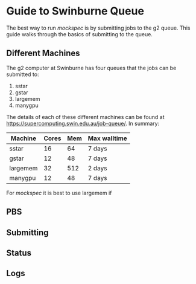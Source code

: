 
# Guide to Swinburne Queue

The best way to run *mockspec* is by submitting jobs to the g2 queue. This guide
walks through the basics of submitting to the queue. 

## Different Machines
The g2 computer at Swinburne has four queues that the jobs can be submitted to:

1. sstar
2. gstar
3. largemem
4. manygpu

The details of each of these different machines can be found at
https://supercomputing.swin.edu.au/job-queue/. In summary:

| Machine  | Cores | Mem  | Max walltime |
|--------- |-------|------|--------------|
| sstar    | 16    | 64   | 7 days       |
| gstar    | 12    | 48   | 7 days       |
| largemem | 32    | 512  | 2 days       |
| manygpu  | 12    | 48   | 7 days       |

For *mockspec* it is best to use largemem if 



## PBS 

## Submitting

## Status

## Logs


